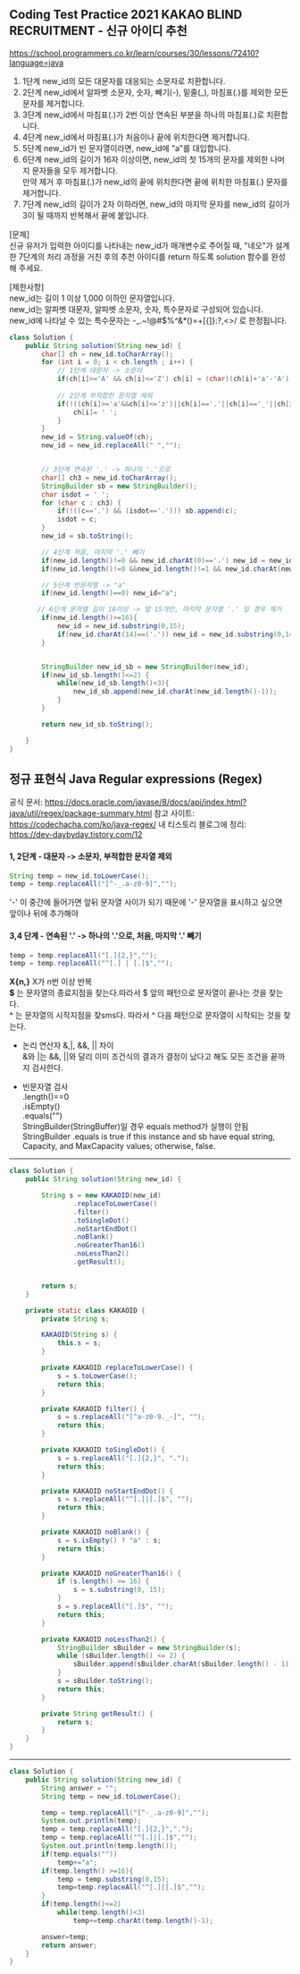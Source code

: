 ## Coding Test Practice 2021 KAKAO BLIND RECRUITMENT - 신규 아이디 추천

https://school.programmers.co.kr/learn/courses/30/lessons/72410?language=java


1. 1단계 new_id의 모든 대문자를 대응되는 소문자로 치환합니다. 
2. 2단계 new_id에서 알파벳 소문자, 숫자, 빼기(-), 밑줄(_), 마침표(.)를 제외한 모든 문자를 제거합니다. 
3. 3단계 new_id에서 마침표(.)가 2번 이상 연속된 부분을 하나의 마침표(.)로 치환합니다.
4. 4단계 new_id에서 마침표(.)가 처음이나 끝에 위치한다면 제거합니다.
5. 5단계 new_id가 빈 문자열이라면, new_id에 "a"를 대입합니다.
6. 6단계 new_id의 길이가 16자 이상이면, new_id의 첫 15개의 문자를 제외한 나머지 문자들을 모두 제거합니다. <br>
     만약 제거 후 마침표(.)가 new_id의 끝에 위치한다면 끝에 위치한 마침표(.) 문자를 제거합니다.
7. 7단계 new_id의 길이가 2자 이하라면, new_id의 마지막 문자를 new_id의 길이가 3이 될 때까지 반복해서 끝에 붙입니다. <br>


[문제] <br>
신규 유저가 입력한 아이디를 나타내는 new_id가 매개변수로 주어질 때, "네오"가 설계한 7단계의 처리 과정을 거친 후의 추천 아이디를 return 하도록 solution 함수를 완성해 주세요. <br>

[제한사항] <br>
new_id는 길이 1 이상 1,000 이하인 문자열입니다. <br>
new_id는 알파벳 대문자, 알파벳 소문자, 숫자, 특수문자로 구성되어 있습니다. <br>
new_id에 나타날 수 있는 특수문자는 -_.~!@#$%^&*()=+[{]}:?,<>/ 로 한정됩니다. <br>

```java
class Solution {
    public String solution(String new_id) {
        char[] ch = new_id.toCharArray();
        for (int i = 0; i < ch.length ; i++) {
            // 1단계 대문자 -> 소문자
            if(ch[i]>='A' && ch[i]<='Z') ch[i] = (char)(ch[i]+'a'-'A');
           
            // 2단계 부적합한 문자열 제외
            if(!((ch[i]>='a'&&ch[i]<='z')||ch[i]=='.'||ch[i]=='_'||ch[i]=='-'||(ch[i]>='0'&&ch[i]<='9'))){
                ch[i]= ' ';
            }
        }
        new_id = String.valueOf(ch);
        new_id = new_id.replaceAll(" ","");


        // 3단계 연속된 '.' -> 하나의 '.'으로
        char[] ch3 = new_id.toCharArray();
        StringBuilder sb = new StringBuilder();
        char isdot = ' ';
        for (char c : ch3) {
            if(!((c=='.') && (isdot=='.'))) sb.append(c);
            isdot = c;
        }
        new_id = sb.toString();

        // 4단계 처음, 마지막 '.' 빼기
        if(new_id.length()!=0 && new_id.charAt(0)=='.') new_id = new_id.substring(1);
        if(new_id.length()!=0 &&new_id.length()!=1 && new_id.charAt(new_id.length()-1)=='.') new_id = new_id.substring(0,new_id.length()-1);

        // 5단계 빈문자열 -> "a"
        if(new_id.length()==0) new_id="a";

       // 6단계 문자열 길이 16이상 -> 앞 15개만, 마지막 문자열 '.' 일 경우 제거
        if(new_id.length()>=16){
            new_id = new_id.substring(0,15);
            if(new_id.charAt(14)==('.')) new_id = new_id.substring(0,14);
        }


        StringBuilder new_id_sb = new StringBuilder(new_id);
        if(new_id_sb.length()<=2) {
            while(new_id_sb.length()<3){
                new_id_sb.append(new_id.charAt(new_id.length()-1));
            }
        }

        return new_id_sb.toString();

    }
}
```

## 정규 표현식 Java Regular expressions (Regex)

공식 문서: https://docs.oracle.com/javase/8/docs/api/index.html?java/util/regex/package-summary.html
참고 사이트: https://codechacha.com/ko/java-regex/
내 티스토리 블로그에 정리: https://dev-daybyday.tistory.com/12


####  1, 2단계 - 대문자 -> 소문자, 부적합한 문자열 제외
```java
String temp = new_id.toLowerCase();
temp = temp.replaceAll("[^-_.a-z0-9]","");
```
'-' 이 중간에 들어가면 앞뒤 문자열 사이가 되기 때문에 '-' 문자열을 표시하고 싶으면 앞이나 뒤에 추가해야


 
#### 3,4 단계 - 연속된 '.' -> 하나의 '.'으로, 처음, 마지막 '.' 빼기
```java
temp = temp.replaceAll("[.]{2,}","");
temp = temp.replaceAll("^[.] | [.]$","");
```

**X{n,}**	X가 n번 이상 반복 <br>
**$** 는 문자열의 종료지점을 찾는다.따라서 $ 앞의 패턴으로 문자열이 끝나는 것을 찾는다. <br>
**^** 는 문자열의 시작지점을 찾sms다. 따라서 ^ 다음 패턴으로 문자열이 시작되는 것을 찾는다. <br>

- 논리 연산자 &,|, &&, || 차이 <br>
&와 |는 &&, ||와 달리 이미 조건식의 결과가 결정이 났다고 해도 모든 조건을 끝까지 검사한다.


- 빈문자열 검사 <br>
.length()==0 <br>
.isEmpty() <br>
.equals("") <br>
StringBuilder(StringBuffer)일 경우 equals method가 실행이 안됨
StringBuilder .equals is true if this instance and sb have equal string, Capacity, and MaxCapacity values; otherwise, false.


*** 
```java
class Solution {
    public String solution(String new_id) {

        String s = new KAKAOID(new_id)
                .replaceToLowerCase()
                .filter()
                .toSingleDot()
                .noStartEndDot()
                .noBlank()
                .noGreaterThan16()
                .noLessThan2()
                .getResult();


        return s;
    }

    private static class KAKAOID {
        private String s;

        KAKAOID(String s) {
            this.s = s;
        }

        private KAKAOID replaceToLowerCase() {
            s = s.toLowerCase();
            return this;
        }

        private KAKAOID filter() {
            s = s.replaceAll("[^a-z0-9._-]", "");
            return this;
        }

        private KAKAOID toSingleDot() {
            s = s.replaceAll("[.]{2,}", ".");
            return this;
        }

        private KAKAOID noStartEndDot() {
            s = s.replaceAll("^[.]|[.]$", "");
            return this;
        }

        private KAKAOID noBlank() {
            s = s.isEmpty() ? "a" : s;
            return this;
        }

        private KAKAOID noGreaterThan16() {
            if (s.length() >= 16) {
                s = s.substring(0, 15);
            }
            s = s.replaceAll("[.]$", "");
            return this;
        }

        private KAKAOID noLessThan2() {
            StringBuilder sBuilder = new StringBuilder(s);
            while (sBuilder.length() <= 2) {
                sBuilder.append(sBuilder.charAt(sBuilder.length() - 1));
            }
            s = sBuilder.toString();
            return this;
        }

        private String getResult() {
            return s;
        }
    }
}
```

***
```java
class Solution {
    public String solution(String new_id) {
        String answer = "";
        String temp = new_id.toLowerCase();

        temp = temp.replaceAll("[^-_.a-z0-9]","");
        System.out.println(temp);
        temp = temp.replaceAll("[.]{2,}",".");
        temp = temp.replaceAll("^[.]|[.]$","");
        System.out.println(temp.length());
        if(temp.equals(""))
            temp+="a";
        if(temp.length() >=16){
            temp = temp.substring(0,15);
            temp=temp.replaceAll("^[.]|[.]$","");
        }
        if(temp.length()<=2)
            while(temp.length()<3)
                temp+=temp.charAt(temp.length()-1);

        answer=temp;
        return answer;
    }
}
```



